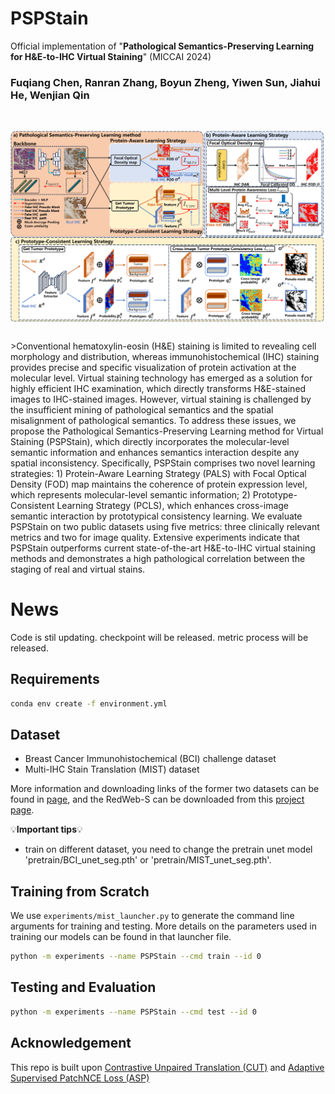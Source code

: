 # PSPStain
Official implementation of "**Pathological Semantics-Preserving Learning for H&E-to-IHC Virtual Staining**" (MICCAI 2024)
### Fuqiang Chen, Ranran Zhang, Boyun Zheng, Yiwen Sun, Jiahui He, Wenjian Qin
<br>
<p align="center">
<img src="PSPStain.png" align="center" width="600" >
</p>
<br>
>Conventional hematoxylin-eosin (H&E) staining is limited to revealing cell morphology and distribution, whereas immunohistochemical (IHC) staining provides precise and specific visualization of protein activation at the molecular level. Virtual staining technology has emerged as a solution for highly efficient IHC examination, which directly transforms H&E-stained images to IHC-stained images. However,
 virtual staining is challenged by the insufficient mining of pathological semantics and the spatial misalignment of pathological semantics. To address these issues, we propose the Pathological Semantics-Preserving Learning method for Virtual Staining (PSPStain), which directly incorporates the molecular-level semantic information and enhances semantics interaction despite any spatial inconsistency. Specifically, PSPStain comprises two novel learning strategies: 1) Protein-Aware Learning Strategy (PALS) with Focal Optical Density (FOD) map maintains the coherence of protein expression level, which represents molecular-level semantic information; 2) Prototype-Consistent Learning Strategy (PCLS), which enhances cross-image semantic interaction by prototypical consistency learning. We evaluate PSPStain on two public datasets using five metrics: three clinically relevant metrics and two for image quality. Extensive experiments indicate that PSPStain outperforms current state-of-the-art H&E-to-IHC virtual staining methods and demonstrates a high pathological correlation between the staging of real and virtual stains.
 
# News
Code is stil updating.
checkpoint will be released.
metric process will be released.
## Requirements
```bash
conda env create -f environment.yml
```

## Dataset
 * Breast Cancer Immunohistochemical (BCI) challenge dataset
 * Multi-IHC Stain Translation (MIST) dataset 

 More information and downloading links of the former two datasets can be found in [page](https://bupt-ai-cz.github.io/BCI), and the RedWeb-S can be downloaded from this [project page](https://github.com/lifangda01/AdaptiveSupervisedPatchNCE).
 
💡**Important tips**💡
* train on different dataset, you need to change the pretrain unet model 'pretrain/BCI_unet_seg.pth' or 'pretrain/MIST_unet_seg.pth'.
## Training from Scratch
We use `experiments/mist_launcher.py` to generate the command line arguments for training and testing. More details on the parameters used in training our models can be found in that launcher file.

```bash
python -m experiments --name PSPStain --cmd train --id 0
```
## Testing and Evaluation
```bash
python -m experiments --name PSPStain --cmd test --id 0
```
## Acknowledgement
This repo is built upon [Contrastive Unpaired Translation (CUT)](https://github.com/taesungp/contrastive-unpaired-translation) and [Adaptive Supervised PatchNCE Loss (ASP)](https://github.com/lifangda01/AdaptiveSupervisedPatchNCE)
